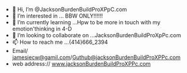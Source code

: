 - 👋 Hi, I’m @JacksonBurdenBuildProXPpC.com
- 👀 I’m interested in ... BBW ONLY!!!!!!
- 🌱 I’m currently learning ...Hpw to be more in touch with my emotion'thinking in 4-D
- 💞️ I’m looking to collaborate on ...JacksonBurdenBuildProXpPc.com
- 📫 How to reach me ...{414}666_2394
- Email/ jamesiecw@gamil.com/Guthub@jacksonBurdenBuildProXPPc.com
- web address:// www.jacksonBurdenBuildProXPPc.com

<!---
JacksonBurdenBuildProXPcom/JacksonBurdenBuildProXPcom is a ✨ special ✨ repository because its `README.md` (this file) appears on your GitHub profile.
You can click the Preview link to take a look at your changes.
--->
